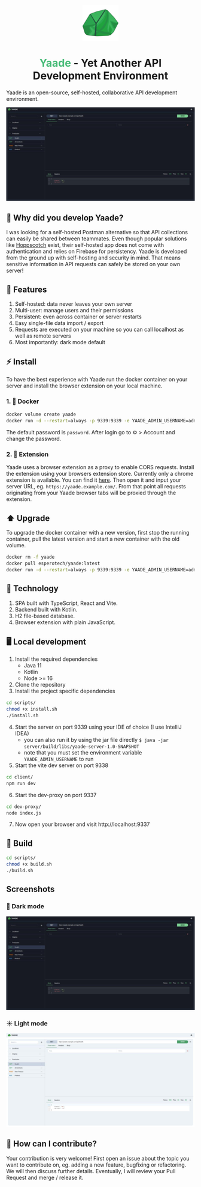 <p align="center">
    <img src="assets/YaadeIcon.png" alt="yaade-icon"/>
</p>

<h1 align="center"><span style="color:#48bb78">Yaade</span> - Yet Another API Development Environment</h1>

Yaade is an open-source, self-hosted, collaborative API development environment.

<img src="assets/dark-mode.jpg" alt="dark-mode-screenshot"/>

## 🤔 Why did you develop Yaade?

I was looking for a self-hosted Postman alternative so that API collections can easily be shared between teammates. Even though popular solutions like <a href="https://hoppscotch.io/de/">Hoppscotch</a> exist, their self-hosted app does not come with authentication and relies on Firebase for persistency. Yaade is developed from the ground up with self-hosting and security in mind. That means sensitive information in API requests can safely be stored on your own server!

## 🌟 Features

1. Self-hosted: data never leaves your own server
2. Multi-user: manage users and their permissions
3. Persistent: even across container or server restarts
4. Easy single-file data import / export
5. Requests are executed on your machine so you can call localhost as well as remote servers
6. Most importantly: dark mode default

## ⚡ Install

To have the best experience with Yaade run the docker container on your server and install the browser extension on your local machine.

### 1. 🐋 Docker

```bash
docker volume create yaade
docker run -d --restart=always -p 9339:9339 -e YAADE_ADMIN_USERNAME=admin -v yaade:/app/data --name yaade esperotech/yaade:latest
```

The default password is `password`. After login go to ⚙️ > Account and change the password.

### 2. 🔧 Extension

Yaade uses a browser extension as a proxy to enable CORS requests. Install the extension using your browsers extension store. Currently only a chrome extension is available. You can find it <a href="https://chrome.google.com/webstore/detail/yaade-extension/mddoackclclnbkmofficmmepfnadolfa">here</a>. Then open it and input your server URL, eg. `https://yaade.example.com/`. From that point all requests originating from your Yaade browser tabs will be proxied through the extension.

## ⬆️ Upgrade

To upgrade the docker container with a new version, first stop the running container, pull the latest version and start a new container with the old volume.

```bash
docker rm -f yaade
docker pull esperotech/yaade:latest
docker run -d --restart=always -p 9339:9339 -e YAADE_ADMIN_USERNAME=admin -v yaade:/app/data --name yaade esperotech/yaade:latest
```

## 💾 Technology

1. SPA built with TypeScript, React and Vite.
2. Backend built with Kotlin.
3. H2 file-based database.
4. Browser extension with plain JavaScript.

## 🖥️ Local development

1. Install the required dependencies
    - Java 11
    - Kotlin
    - Node >= 16
2. Clone the repository
3. Install the project specific dependencies
```bash
cd scripts/
chmod +x install.sh
./install.sh
```
4. Start the server on port 9339 using your IDE of choice (I use IntelliJ IDEA)
    - you can also run it by using the jar file directly `$ java -jar server/build/libs/yaade-server-1.0-SNAPSHOT`
    - note that you must set the environment variable `YAADE_ADMIN_USERNAME` to run
5. Start the vite dev server on port 9338
```bash
cd client/
npm run dev
```
6. Start the dev-proxy on port 9337
```bash
cd dev-proxy/
node index.js
```
7. Now open your browser and visit http://localhost:9337

## 🔨 Build

```bash
cd scripts/
chmod +x build.sh
./build.sh
```

## Screenshots

### 🌙 Dark mode

<img src="assets/dark-mode.jpg" alt="dark-mode-screenshot"/>

### ☀️ Light mode

<img src="assets/light-mode.jpg" alt="light-mode-screenshot"/>

## 🤝  How can I contribute?

Your contribution is very welcome! First open an issue about the topic you want to contribute on, eg. adding a new feature, bugfixing or refactoring. We will then discuss further details. Eventually, I will review your Pull Request and merge / release it.